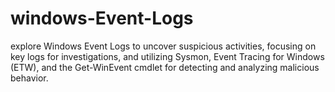 # windows-Event-Logs
 explore Windows Event Logs to uncover suspicious activities, focusing on key logs for investigations, and utilizing Sysmon, Event Tracing for Windows (ETW), and the Get-WinEvent cmdlet for detecting and analyzing malicious behavior.
